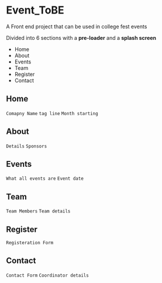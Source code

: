 # Event_ToBE
A Front end project that can be used in college fest events

Divided into 6 sections with a **pre-loader** and a **splash screen**<br>
<ul>
  <li>Home</li>
  <li>About</li>
  <li>Events</li>
  <li>Team</li>
  <li>Register</li>
  <li>Contact</li>
</ul>

## Home
`Comapny Name` `tag line` `Month starting`
## About
`Details` `Sponsors`
## Events
`What all events are` `Event date`
## Team
`Team Members` `Team details`
## Register
`Registeration Form`
## Contact
`Contact Form` `Coordinator details`
